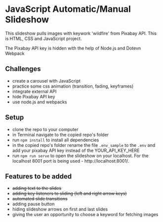 # JavaScript Automatic/Manual Slideshow


This slideshow pulls images with keywork 'wildfire' from Pixabay API.
This is HTML, CSS and JavaScript project.

The Pixabay API key is hidden with the help of Node.js and Dotevn Webpack

## Challenges

 - create a carousel with JavaScript
 - practice some css animation (transition, fading, keyframes)
 - integrate external API
 - hide Pixabay API key
 - use node.js and webpacks
 
## Setup

 - clone the repo to your computer
 - in Terminal navigate to the copied repo's folder
 - run `npm install` to install all dependencies
 - in the copied repo's folder rename the file `.env_sample` to the `.env` and add your pixabay API key instead of the YOUR_API_KEY_HERE
 - run `npm run serve` to open the slideshow on your localhost.
For the localhost 8001 port is being used - http://localhost:8001/.


## Features to be added

 - ~~adding text to the slides~~
 - ~~adding key listeners to sliding (left and right arrow keys)~~
 - ~~automated slide transitions~~
 - adding pause button
 - hiding slideshow arrows on first and last slides
 - giving the user an opportunity to choose a keyword for fetching images


